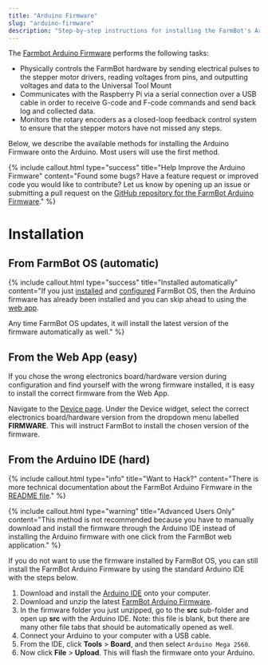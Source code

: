 ```yaml
---
title: "Arduino Firmware"
slug: "arduino-firmware"
description: "Step-by-step instructions for installing the FarmBot's Arduino firmware"
---
```


The [Farmbot Arduino Firmware](https://github.com/FarmBot/farmbot-arduino-firmware) performs the following tasks:

 * Physically controls the FarmBot hardware by sending electrical pulses to the stepper motor drivers, reading voltages from pins, and outputting voltages and data to the Universal Tool Mount
 * Communicates with the Raspberry Pi via a serial connection over a USB cable in order to receive G-code and F-code commands and send back log and collected data.
 * Monitors the rotary encoders as a closed-loop feedback control system to ensure that the stepper motors have not missed any steps.

Below, we describe the available methods for installing the Arduino Firmware onto the Arduino. Most users will use the first method.

{%
include callout.html
type="success"
title="Help Improve the Arduino Firmware"
content="Found some bugs? Have a feature request or improved code you would like to contribute? Let us know by opening up an issue or submitting a pull request on the [GitHub repository for the FarmBot Arduino Firmware](https://github.com/FarmBot/farmbot-arduino-firmware)."
%}



# Installation

## From FarmBot OS (automatic)

{%
include callout.html
type="success"
title="Installed automatically"
content="If you just [installed](farmbot-os.md) and [configured](configurator.md) FarmBot OS, then the Arduino firmware has already been installed and you can skip ahead to using the [web app](../Web-App/the-farmbot-web-app.md).

Any time FarmBot OS updates, it will install the latest version of the firmware automatically as well."
%}

## From the Web App (easy)
If you chose the wrong electronics board/hardware version during configuration and find yourself with the wrong firmware installed, it is easy to install the correct firmware from the Web App.

Navigate to the [Device page](https://my.farm.bot/app/device). Under the Device widget, select the correct electronics board/hardware version from the dropdown menu labelled **FIRMWARE**. This will instruct FarmBot to install the chosen version of the firmware.

## From the Arduino IDE (hard)

{%
include callout.html
type="info"
title="Want to Hack?"
content="There is more technical documentation about the FarmBot Arduino Firmware in the [README file](https://github.com/FarmBot/farmbot-arduino-firmware/blob/master/README.md)."
%}



{%
include callout.html
type="warning"
title="Advanced Users Only"
content="This method is not recommended because you have to manually download and install the firmware through the Arduino IDE instead of installing the Arduino firmware with one click from the FarmBot web application."
%}

If you do not want to use the firmware installed by FarmBot OS, you can still install the FarmBot Arduino Firmware by using the standard Arduino IDE with the steps below.

1. Download and install the [Arduino IDE](https://www.arduino.cc/en/Main/Software) onto your computer.
2. Download and unzip the latest [FarmBot Arduino Firmware](https://github.com/FarmBot/farmbot-arduino-firmware).
3. In the firmware folder you just unzipped, go to the **src** sub-folder and open up **src** with the Arduino IDE. Note: this file is blank, but there are many other file tabs that should be automatically opened as well.
4. Connect your Arduino to your computer with a USB cable.
5. From the IDE, click **Tools** > **Board**, and then select `Arduino Mega 2560`.
6. Now click **File** > **Upload**. This will flash the firmware onto your Arduino.
